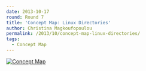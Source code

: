 ```yaml
---
date: 2013-10-17
round: Round 7
title: 'Concept Map: Linux Directories'
author: Christina Magkoufopoulou
permalink: /2013/10/concept-map-linux-directories/
tags:
  - Concept Map
---
```

[<img class="alignnone size-medium wp-image-4808" alt="Concept Map" src="/software-carpentry-training-website/uploads/2013/10/20131017133225604.tif" />][1]

 [1]: /software-carpentry-training-website/uploads/2013/10/20131017133225604.tif
